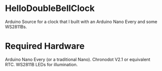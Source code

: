 # HelloDoubleBellClock
Arduino Source for a clock that I built with an Arduino Nano Every and some WS2811Bs.

# Required Hardware

Arduino Nano Every (or a traditional Nano).  Chronodot V2.1 or equivalent RTC.  WS2811B LEDs for illumination.